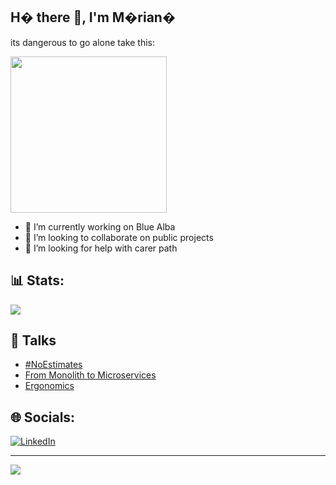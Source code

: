 ## H� there 👋, I'm M�rian�

its dangerous to go alone take this:

<img src="https://rm.up.railway.app/" width="250px" />

- 🔭 I’m currently working on Blue Alba
- 👯 I’m looking to collaborate on public projects
- 🤔 I’m looking for help with carer path

## 📊 Stats:
![](https://github-readme-stats.vercel.app/api/top-langs/?username=vmariano&theme=dark&hide_border=false&include_all_commits=true&count_private=true&layout=compact)

## 📢 Talks

- [#NoEstimates](https://github.com/vmariano/vmariano/blob/main/%23NoEstimates.pptx)
- [From Monolith to Microservices](https://github.com/vmariano/vmariano/blob/main/From%20Monolith%20to%20Microservices.pptx)
- [Ergonomics](https://github.com/vmariano/vmariano/blob/main/Chamuyando%20ergonomia.pptx) 

## 🌐 Socials:
[![LinkedIn](https://img.shields.io/badge/LinkedIn-%230077B5.svg?logo=linkedin&logoColor=white)](https://linkedin.com/in/https://www.linkedin.com/in/vicentemariano) 


---


[![](https://visitcount.itsvg.in/api?id=vmariano&icon=0&color=0)](https://visitcount.itsvg.in)

<!-- Proudly created with GPRM ( https://gprm.itsvg.in ) -->
